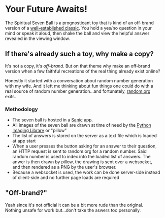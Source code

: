 # Your Future Awaits!
The Spiritual Seven Ball is a prognosticant toy that is kind of an off-brand version of a [well-established classic](https://en.wikipedia.org/wiki/Magic_8_Ball). You hold a yes/no question in your mind or speak it aloud, then shake the ball and view the helpful answer revealed in the viewing window.

## If there's already such a toy, why make a copy?
It's not a copy, it's *off-brand*. But on that theme why make an off-brand version when a few faithful recreations of the real thing already exist online?

Honestly it started with a conversation about random number generation with my wife. And it left me thinking about fun things one could do with a real source of random number generation...and fortunately, [random.org](random.org) exits.

### Methodology
* The seven ball is hosted in a [Sanic](sanic.dev) app.
* All images of the seven ball are drawn at time of need by the [Python Imaging Library](https://github.com/python-pillow/Pillow) or "pillow"
* The list of answers is stored on the server as a text file which is loaded at app start
* When a user presses the button asking for an answer to their question, an HTTP request is sent to random.org for a random number. Said random number is used to index into the loaded list of answers. The anwer is then drawn by pillow, the drawing is sent over a websocket, and then rendered as a PNG by the user's browser.
* Because a websocket is used, the work can be done server-side instead of client-side and no further page loads are required

## "Off-brand?"
Yeah since it's not official it can be a bit more rude than the original. Nothing unsafe for work but...don't take the aswers too personally.